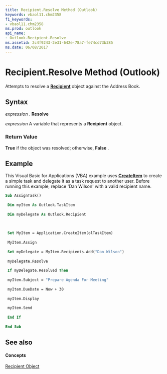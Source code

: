 ```yaml
---
title: Recipient.Resolve Method (Outlook)
keywords: vbaol11.chm2358
f1_keywords:
- vbaol11.chm2358
ms.prod: outlook
api_name:
- Outlook.Recipient.Resolve
ms.assetid: 2c4f9243-2e31-642e-78a7-fe74cd73b385
ms.date: 06/08/2017
---
```



# Recipient.Resolve Method (Outlook)

Attempts to resolve a  **[Recipient](recipient-object-outlook.md)** object against the Address Book.


## Syntax

 _expression_ . **Resolve**

 _expression_ A variable that represents a **Recipient** object.


### Return Value

 **True** if the object was resolved; otherwise, **False** .


## Example

This Visual Basic for Applications (VBA) example uses  **[CreateItem](application-createitem-method-outlook.md)** to create a simple task and delegate it as a task request to another user. Before running this example, replace 'Dan Wilson' with a valid recipient name.


```vb
Sub AssignTask() 
 
 Dim myItem As Outlook.TaskItem 
 
 Dim myDelegate As Outlook.Recipient 
 
 
 
 Set MyItem = Application.CreateItem(olTaskItem) 
 
 MyItem.Assign 
 
 Set myDelegate = MyItem.Recipients.Add("Dan Wilson") 
 
 myDelegate.Resolve 
 
 If myDelegate.Resolved Then 
 
 myItem.Subject = "Prepare Agenda For Meeting" 
 
 myItem.DueDate = Now + 30 
 
 myItem.Display 
 
 myItem.Send 
 
 End If 
 
End Sub
```


## See also


#### Concepts


[Recipient Object](recipient-object-outlook.md)

